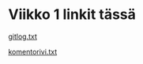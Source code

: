 # Viikko 1 linkit tässä

[gitlog.txt](https://github.com/ilarim123/ot-harjoitustyo/blob/master/laskarit/viikko1/gitlog.txt)

[komentorivi.txt](https://github.com/ilarim123/ot-harjoitustyo/blob/master/laskarit/viikko1/komentorivi.txt)
